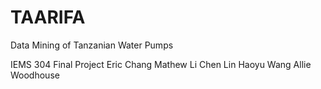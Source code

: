 # TAARIFA
Data Mining of Tanzanian Water Pumps

IEMS 304 Final Project
Eric Chang
Mathew Li
Chen Lin
Haoyu Wang
Allie Woodhouse
